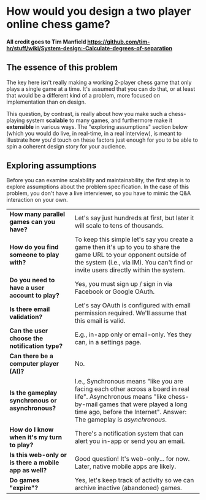 # **How would you design a two player online chess game?**

#### All credit goes to Tim Manfield https://github.com/tim-hr/stuff/wiki/System-design:-Calculate-degrees-of-separation

## The essence of this problem

The key here isn't really making a working 2-player chess game that only plays a single game at a time. It's assumed that you can do that, or at least that would be a different kind of a problem, more focused on implementation than on design.

This question, by contrast, is really about how you make such a chess-playing system **scalable** to many games, and furthermore make it **extensible** in various ways. The "exploring assumptions" section below (which you would do live, in real-time, in a real interview), is meant to illustrate how you'd touch on these factors just enough for you to be able to spin a coherent design story for your audience.


## Exploring assumptions

Before you can examine scalability and maintainability, the first step is to explore assumptions about the problem specification. In the case of this problem, you don't have a live interviewer, so you have to mimic the Q&A interaction on your own.

<table>
<tr>
<td><strong>How many parallel games can you have?</strong></td>
<td>Let's say just hundreds at first, but later it will scale to tens of thousands.</td>
</tr>
<tr>
<td><strong>How do you find someone to play with?</strong></td>
<td>To keep this simple let's say you create a game then it's up to you to share the game URL to your opponent outside of the system (i.e., via IM). You can't find or invite users directly within the system.</td>
</tr>
<tr>
<td><strong>Do you need to have a user account to play?</strong></td>
<td>Yes, you must sign up / sign in via Facebook or Google OAuth.</td>
</tr>

<tr>
<td><strong>Is there email validation?</strong></td>
<td>Let's say OAuth is configured with email permission required. We'll assume that this email is valid.</td>
</tr>

<tr>
<td><strong>Can the user choose the notification type?</strong></td>
<td>E.g., in-app only or email-only.  Yes they can, in a settings page.</td>
</tr>

<tr>
<td><strong>Can there be a computer player (AI)?</strong></td>
<td>No.</td>
</tr>

<tr>
<td><strong>Is the gameplay synchronous or asynchronous?</strong></td>
<td>
I.e., Synchronous means "like you are facing each other across a board in real life". Asynchronous means "like chess-by-mail games that were played a long time ago, before the Internet". Answer: The gameplay is <em>asynchronous</em>.
</td>
</tr>

<tr>
<td><strong>How do I know when it's my turn to play?</strong></td>
<td>There's a notification system that can alert you in-app or send you an email.</td>
</tr>

<tr>
<td><strong>Is this web-only or is there a mobile app as well?</strong></td>
<td>Good question! It's web-only... for now. Later, native mobile apps are likely.</td>
</tr>

<tr>
<td><strong>Do games "expire"?<strong></td>
<td>Yes, let's keep track of activity so we can archive inactive (abandoned) games.</td>
</table>